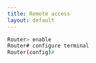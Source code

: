 ```yaml
---
title: Remote access
layout: default
---
```


```bash
Router> enable
Router# configure terminal 
Router(config)#
```

